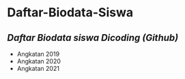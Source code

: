 Daftar-Biodata-Siswa
==
*Daftar Biodata siswa Dicoding (Github)*
--
- Angkatan 2019
- Angkatan 2020
- Angkatan 2021
